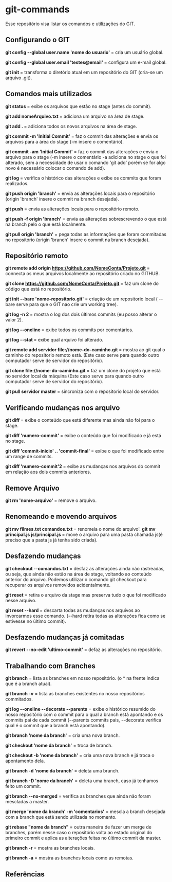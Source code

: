 # git-commands
Esse repositório visa listar os comandos e utilizações do GIT.

## Configurando o GIT

<b>git config --global user.name 'nome do usuario' </b> = cria um usuário global.

<b>git config --global user.email 'testes@email' </b> = configura um e-mail global.

<b>git init </b> = transforma o diretório atual em um repositório do GIT (cria-se um arquivo .git).

## Comandos mais utilizados

<b> git status </b> = exibe os arquivos que estão no stage (antes do commit).

<b> git add nomeArquivo.txt </b> = adiciona um arquivo na área de stage. 

<b> git add . </b> = adiciona todos os novos arquivos na área de stage.

<b> git commit -m 'Initial Commit' </b> = faz o commit das alterações e envia os arquivos para a área do stage (-m insere o comentário).

<b> git commit -am 'Initial Commit' </b> = faz o commit das alterações e envia o arquivo para o stage (-m insere o comentário -a adiciona no stage o que foi alterado, sem a necessidade de usar o comando 'git add' porém se for algo novo é necessário colocar o comando de add).

<b> git log </b> = verifica o histórico das alterações e exibe os commits que foram realizados.

<b> git push origin 'branch' </b> = envia as alterações locais para o repositório (origin 'branch' insere o commit na branch desejada).

<b> git push </b> = envia as alterações locais para o repositório remoto.

<b> git push -f origin 'branch' </b> = envia as alterações sobrescrevendo o que está na branch pelo o que está localmente.

<b> git pull origin 'branch' </b> = pega todas as informações que foram commitadas no repositório (origin 'branch' insere o commit na branch desejada).

## Repositório remoto
<b> git remote add origin https://github.com/NomeConta/Projeto.git </b> = connecta os meus arquivos localmente ao  repositório criado no GITHUB.

<b> git clone https://github.com/NomeConta/Projeto.git </b> = faz um clone do código que está no repositório.

<b> git init --bare 'nome-repositorio.git' </b> = criação de um repositorio local ( --bare serve para que o GIT nao crie um working tree).

<b> git log -n 2 </b> = mostra o log dos dois últimos commits (eu posso alterar o valor 2).

<b> git log --oneline </b> = exibe todos os commits por comentários.

<b> git log --stat </b> = exibe qual arquivo foi alterado.

<b> git remote add servidor file://nome-do-caminho.git </b> = mostra ao git qual o caminho do repositorio remoto está. (Este caso serve para quando outro computador serve de servidor do repositório).

<b> git clone file://nome-do-caminho.git </b> = faz um clone do projeto que está no servidor local da máquina (Este caso serve para quando outro computador serve de servidor do repositório).

<b> git pull servidor master </b>= sincroniza com o repositorio local do servidor.

## Verificando mudanças nos arquivo
<b> git diff </b> = exibe o conteúdo que está diferente mas ainda não foi para o stage.

<b> git diff 'numero-commit' </b> = exibe o conteúdo que foi modificado e já está no stage.

<b> git diff 'commit-inicio' .. 'commit-final' </b> = exibe o que foi modificado entre um range de commits.

<b> git diff 'numero-commit'2 </b> = exibe as mudanças nos arquivos do commit em relação aos dois commits anteriores.

## Remove Arquivo
<b> git rm 'nome-arquivo' </b> = remove o arquivo.

## Renomeando e movendo arquivos
<b> git mv filmes.txt comandos.txt </b> = renomeia o nome do arquivo'.
<b> git mv principal.js js/principal.js </b> = move o arquivo para uma pasta chamada js(é preciso que a pasta js já tenha sido criada).

## Desfazendo mudanças
<b> git checkout --comandos.txt </b> = desfaz as alterações ainda não rastreadas, ou seja, que ainda não estão na área de stage, voltando ao 
conteúdo anterior do arquivo. Podemos utilizar o comando git checkout para recuperar os arquivos removidos acidentalmente.

<b> git reset </b> = retira o arquivo da stage mas preserva tudo o que foi modificado nesse arquivo.

<b> git reset --hard </b> = descarta todas as mudanças nos arquivos ao invorcarmos esse comando. (--hard retira todas as alterações fica como se estivesse no último commit).

## Desfazendo mudanças já comitadas
<b> git revert --no-edit 'ultimo-commit' </b> = defaz as alterações no repositório.

## Trabalhando com Branches
<b>git branch</b> = lista as branches em nosso repositório. (o * na frente indica que é a branch atual).

<b>git branch -v</b> = lista as branches existentes no nosso repositórios commitados.

<b>git log --oneline --decorate --parents</b> = exibe o histórico resumido do nosso repositório com o commit para o qual a branch está apontando e os commits pai de cada commit (--parents commits pais, --decorate verifica qual é o commit que a branch está apontando).

<b>git branch 'nome da branch'</b> = cria uma nova branch.

<b>git checkout 'nome da branch'</b> = troca de branch.

<b>git checkout -b 'nome da branch'</b> = cria uma nova branch e já troca o apontamento dela.

<b>git branch -d 'nome da branch'</b> = deleta uma branch.

<b>git branch -D 'nome da branch'</b> = deleta uma branch, caso já tenhamos feito um commit.

<b>git branch --no-merged</b> = verifica as branches que ainda não foram mescladas a master.

<b>git merge 'nome da branch' -m 'comentarios'</b> = mescla a branch desejada com a branch que está sendo utilizada no momento.

<b>git rebase "nome da branch"</b> = outra maneira de fazer um merge de branches, porém nesse caso o repositório volta ao estado original do primeiro commit e aplica as alterações feitas no último commit da master.

<b>git branch -r </b> = mostra as branches locais.

<b>git branch -a </b> = mostra as branches locais como as remotas.

<b></b>

<b></b>

<b></b>

<b></b>


## Referências

